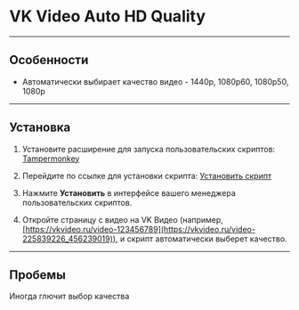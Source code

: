 # VK Video Auto HD Quality

---

## Особенности

- Автоматически выбирает качество видео - 1440p, 1080p60, 1080p50, 1080p

---

## Установка


1. Установите расширение для запуска пользовательских скриптов: [Tampermonkey](https://www.tampermonkey.net/)

2. Перейдите по ссылке для установки скрипта: [Установить скрипт](https://github.com/CaesarRulezzz/vk-video-auto-hd-quality/raw/refs/heads/main/VK_Video_Auto_HD_Quality.user.js)

3. Нажмите **Установить** в интерфейсе вашего менеджера пользовательских скриптов.

4. Откройте страницу с видео на VK Видео (например, [https://vkvideo.ru/video-123456789](https://vkvideo.ru/video-225839226_456239019)), и скрипт автоматически выберет качество.

---

## Пробемы 

Иногда глючит выбор качества
